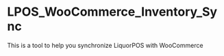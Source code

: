 # LPOS_WooCommerce_Inventory_Sync
This is a tool to help you synchronize LiquorPOS with WooCommerce
